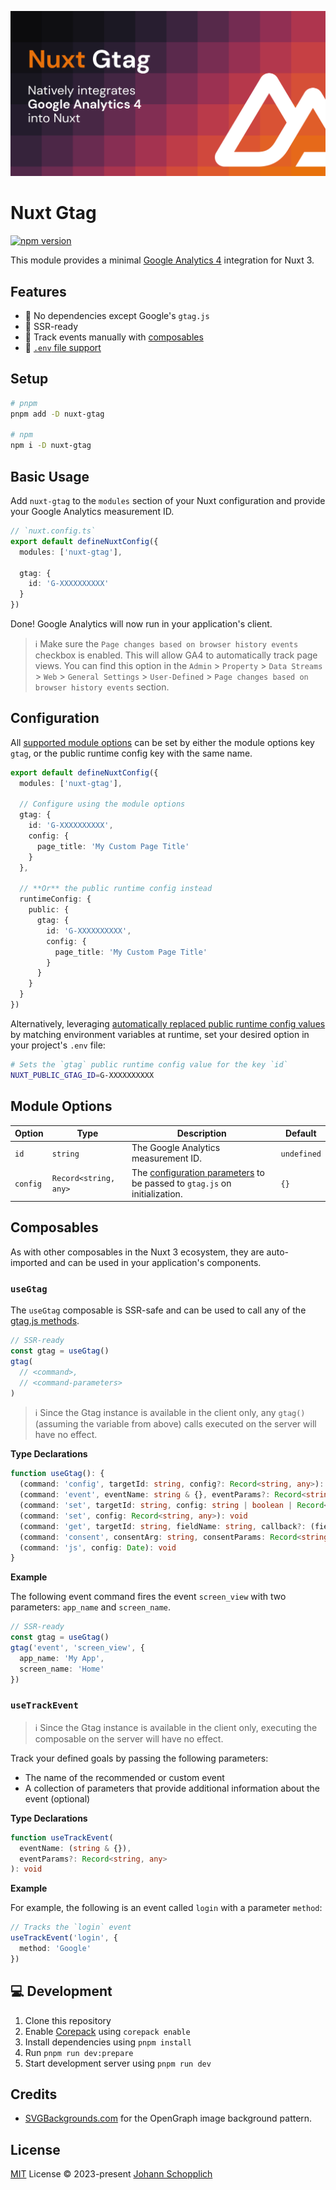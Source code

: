 ![Nuxt Gtag module](./.github/og.png)

# Nuxt Gtag

[![npm version](https://img.shields.io/npm/v/nuxt-gtag?color=a1b858&label=)](https://www.npmjs.com/package/nuxt-gtag)

This module provides a minimal [Google Analytics 4](https://developers.google.com/analytics/devguides/collection/ga4?hl=en) integration for Nuxt 3.

## Features

- 🌻 No dependencies except Google's `gtag.js`
- 🦾 SSR-ready
- 📯 Track events manually with [composables](#composables)
- 📂 [`.env` file support](#configuration)

## Setup

```bash
# pnpm
pnpm add -D nuxt-gtag

# npm
npm i -D nuxt-gtag
```

## Basic Usage

Add `nuxt-gtag` to the `modules` section of your Nuxt configuration and provide your Google Analytics measurement ID.

```ts
// `nuxt.config.ts`
export default defineNuxtConfig({
  modules: ['nuxt-gtag'],

  gtag: {
    id: 'G-XXXXXXXXXX'
  }
})
```

Done! Google Analytics will now run in your application's client.

> ℹ️ Make sure the `Page changes based on browser history events` checkbox is enabled. This will allow GA4 to automatically track page views. You can find this option in the `Admin` > `Property` > `Data Streams` > `Web` > `General Settings` > `User-Defined` > `Page changes based on browser history events` section.

## Configuration

All [supported module options](#module-options) can be set by either the module options key `gtag`, or the public runtime config key with the same name.

```ts
export default defineNuxtConfig({
  modules: ['nuxt-gtag'],

  // Configure using the module options
  gtag: {
    id: 'G-XXXXXXXXXX',
    config: {
      page_title: 'My Custom Page Title'
    }
  },

  // **Or** the public runtime config instead
  runtimeConfig: {
    public: {
      gtag: {
        id: 'G-XXXXXXXXXX',
        config: {
          page_title: 'My Custom Page Title'
        }
      }
    }
  }
})
```

Alternatively, leveraging [automatically replaced public runtime config values](https://nuxt.com/docs/api/configuration/nuxt-config#runtimeconfig) by matching environment variables at runtime, set your desired option in your project's `.env` file:

```bash
# Sets the `gtag` public runtime config value for the key `id`
NUXT_PUBLIC_GTAG_ID=G-XXXXXXXXXX
```

## Module Options

| Option | Type | Description | Default |
| --- | --- | --- | --- |
| `id` | `string` | The Google Analytics measurement ID. | `undefined` |
| `config` | `Record<string, any>` | The [configuration parameters](https://developers.google.com/analytics/devguides/collection/ga4/reference/config) to be passed to `gtag.js` on initialization. | `{}` |

## Composables

As with other composables in the Nuxt 3 ecosystem, they are auto-imported and can be used in your application's components.

### `useGtag`

The `useGtag` composable is SSR-safe and can be used to call any of the [gtag.js methods](https://developers.google.com/tag-platform/gtagjs/reference).

```ts
// SSR-ready
const gtag = useGtag()
gtag(
  // <command>,
  // <command-parameters>
)
```

> ℹ️ Since the Gtag instance is available in the client only, any `gtag()` (assuming the variable from above) calls executed on the server will have no effect.

**Type Declarations**

```ts
function useGtag(): {
  (command: 'config', targetId: string, config?: Record<string, any>): void
  (command: 'event', eventName: string & {}, eventParams?: Record<string, any>): void
  (command: 'set', targetId: string, config: string | boolean | Record<string, any>): void
  (command: 'set', config: Record<string, any>): void
  (command: 'get', targetId: string, fieldName: string, callback?: (field?: string | Record<string, any>) => void): void
  (command: 'consent', consentArg: string, consentParams: Record<string, any>): void
  (command: 'js', config: Date): void
}
```

**Example**

The following event command fires the event `screen_view` with two parameters: `app_name` and `screen_name`.

```ts
// SSR-ready
const gtag = useGtag()
gtag('event', 'screen_view', {
  app_name: 'My App',
  screen_name: 'Home'
})
```

### `useTrackEvent`

> ℹ️ Since the Gtag instance is available in the client only, executing the composable on the server will have no effect.

Track your defined goals by passing the following parameters:

- The name of the recommended or custom event
- A collection of parameters that provide additional information about the event (optional)

**Type Declarations**

```ts
function useTrackEvent(
  eventName: (string & {}),
  eventParams?: Record<string, any>
): void
```

**Example**

For example, the following is an event called `login` with a parameter `method`:

```ts
// Tracks the `login` event
useTrackEvent('login', {
  method: 'Google'
})
```

## 💻 Development

1. Clone this repository
2. Enable [Corepack](https://github.com/nodejs/corepack) using `corepack enable`
3. Install dependencies using `pnpm install`
4. Run `pnpm run dev:prepare`
5. Start development server using `pnpm run dev`

## Credits

- [SVGBackgrounds.com](https://www.svgbackgrounds.com) for the OpenGraph image background pattern.

## License

[MIT](./LICENSE) License © 2023-present [Johann Schopplich](https://github.com/johannschopplich)
